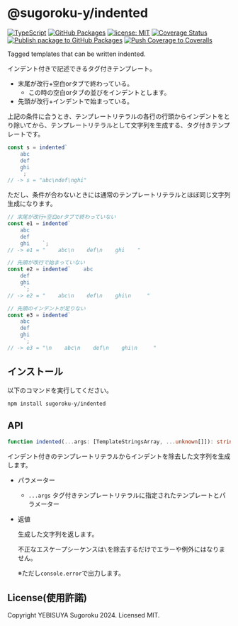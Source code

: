 # @sugoroku-y/indented

[![TypeScript](https://img.shields.io/badge/-TypeScript-404040.svg?logo=TypeScript)](https://www.typescriptlang.org/)
[![GitHub Packages](https://img.shields.io/badge/dynamic/json?url=https%3A%2F%2Fraw.githubusercontent.com%2Fsugoroku-y%2Findented%2Fmain%2Fpackage.json&query=%24.version&prefix=v&logo=GitHub&label=GitHub%20Packages&link=https%3A%2F%2Fimg.shields.io%2Fbadge%2Flicense-MIT-blue.svg%3Fstyle%3Dflat)](https://github.com/sugoroku-y/indented/pkgs/npm/indented)
[![license: MIT](https://img.shields.io/badge/license-MIT-blue.svg?style=flat)](./LICENSE)
[![Coverage Status](https://coveralls.io/repos/github/sugoroku-y/indented/badge.svg)](https://coveralls.io/github/sugoroku-y/indented)
[![Publish package to GitHub Packages](https://github.com/sugoroku-y/indented/actions/workflows/publish.yml/badge.svg)](https://github.com/sugoroku-y/indented/actions/workflows/publish.yml)
[![Push Coverage to Coveralls](https://github.com/sugoroku-y/indented/actions/workflows/coverage.yml/badge.svg)](https://github.com/sugoroku-y/indented/actions/workflows/coverage.yml)

Tagged templates that can be written indented.

インデント付きで記述できるタグ付きテンプレート。

- 末尾が改行+空白orタブで終わっている。
  - この時の空白orタブの並びをインデントとします。
- 先頭が改行+インデントで始まっている。

上記の条件に合うとき、テンプレートリテラルの各行の行頭からインデントをとり除いてから、テンプレートリテラルとして文字列を生成する、タグ付きテンプレートです。

```ts
const s = indented`
    abc
    def
    ghi
    `;
// -> s = "abc\ndef\nghi"
```

ただし、条件が合わないときには通常のテンプレートリテラルとほぼ同じ文字列生成になります。

```ts
// 末尾が改行+空白orタブで終わっていない
const e1 = indented`
    abc
    def
    ghi    `;
// -> e1 = "    abc\n    def\n    ghi    "

// 先頭が改行で始まっていない
const e2 = indented`    abc
    def
    ghi
     `;
// -> e2 = "    abc\n    def\n    ghi\n     "

// 先頭のインデントが足りない
const e3 = indented`
    abc
    def
    ghi
     `;
// -> e3 = "\n    abc\n    def\n    ghi\n     "
```

## インストール

以下のコマンドを実行してください。

```bash
npm install sugoroku-y/indented
```

## API

```ts
function indented(...args: [TemplateStringsArray, ...unknown[]]): string;
```

インデント付きのテンプレートリテラルからインデントを除去した文字列を生成します。

- パラメーター
  - `...args` タグ付きテンプレートリテラルに指定されたテンプレートとパラメーター
- 返値

  生成した文字列を返します。

  不正なエスケープシーケンスは`\`を除去するだけでエラーや例外にはなりません。

  ※ただし`console.error`で出力します。

## License(使用許諾)

Copyright YEBISUYA Sugoroku 2024. Licensed MIT.
